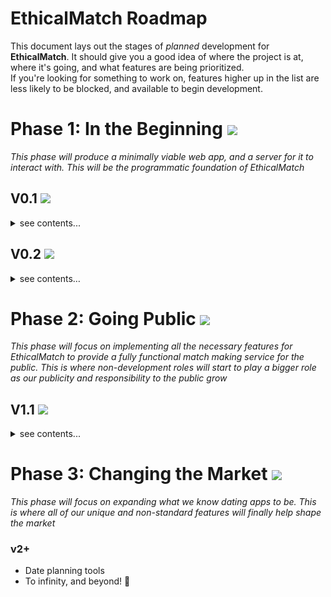 # EthicalMatch Roadmap
This document lays out the stages of *planned* development for **EthicalMatch**. It should give you a good idea of where the project is at, where it's going, and what features are being prioritized.  
If you're looking for something to work on, features higher up in the list are less likely to be blocked, and available to begin development.

# Phase 1: In the Beginning ![](https://progress-bar.xyz/0)
*This phase will produce a minimally viable web app, and a server for it to interact with. This will be the programmatic foundation of EthicalMatch*
## V0.1 ![](https://progress-bar.xyz/0)
<details>
<summary>see contents...</summary>

### Front-End
- Downloadable PWA [#13](https://github.com/Ethical-Commons-Project/EthicalMatch/issues/13)
- UI that allows for basic CRUD operations with user accounts
### Back-End
- Minimal REST API for managing user accounts [#22](https://github.com/Ethical-Commons-Project/EthicalMatch/issues/22)
- Host a temporary server for developers to interact with
</details>

## V0.2 ![](https://progress-bar.xyz/0)
<details>
<summary>see contents…</summary>

### Front-End
- Login/Signup view

### Back-End
- User authentication
- Setup CI/CD pipeline for server updates
- Host a public server for *users* to interact with
</details>

# Phase 2: Going Public ![](https://progress-bar.xyz/0)
*This phase will focus on implementing all the necessary features for EthicalMatch to provide a fully functional match making service for the public. This is where non-development roles will start to play a bigger role as our publicity and responsibility to the public grow*
## V1.1 ![](https://progress-bar.xyz/0)
<details>
<summary>see contents...</summary>


### Marketing
- Develop a landing site for users interesting in *using* the app, but not contributing
### Front-End
- Implement native iOS/Android app features via Capacitor.js

</details>

# Phase 3: Changing the Market ![](https://progress-bar.xyz/0)
*This phase will focus on expanding what we know dating apps to be. This is where all of our unique and non-standard features will finally help shape the market*
### v2+
- Date planning tools
- To infinity, and beyond! 🚀
